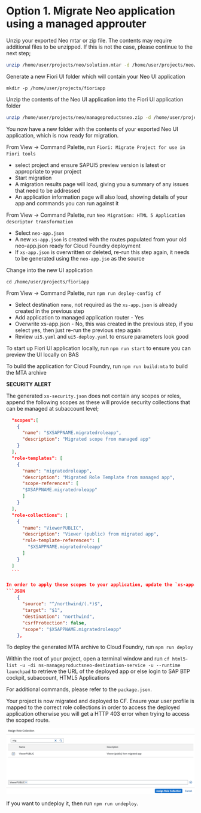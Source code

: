 # Option 1. Migrate Neo application using a managed approuter

Unzip your exported Neo mtar or zip file. The contents may require additional files to be unzipped. If this is not the case, please continue to the next step;
```BASH
unzip /home/user/projects/neo/solution.mtar -d /home/user/projects/neo/
```

Generate a new Fiori UI folder which will contain your Neo UI application
```
mkdir -p /home/user/projects/fioriapp
```

Unzip the contents of the Neo UI application into the Fiori UI application folder
```BASH
unzip /home/user/projects/neo/manageproductsneo.zip -d /home/user/projects/fioriapp/
```

You now have a new folder with the contents of your exported Neo UI application, which is now ready for migration.

From View -> Command Palette, run `Fiori: Migrate Project for use in Fiori tools`
- select project and ensure SAPUI5 preview version is latest or appropriate to your project
- Start migration
- A migration results page will load, giving you a summary of any issues that need to be addressed
- An application information page will also load, showing details of your app and commands you can run against it

From View -> Command Palette, run `Neo Migration: HTML 5 Application descriptor transformation`
- Select `neo-app.json`
- A new `xs-app.json` is created with the routes populated from your old neo-app.json ready for Cloud Foundry deployment
- If `xs-app.json` is overwritten or deleted, re-run this step again, it needs to be generated using the `neo-app.jso` as the source

Change into the new UI application
```
cd /home/user/projects/fioriapp
```

From View -> Command Palette, run `npm run deploy-config cf`
- Select destination `none`, not required as the `xs-app.json` is already created in the previous step
- Add application to managed application router - Yes
- Overwrite xs-app.json - No, this was created in the previous step, if you select yes, then just re-run the previous step again
- Review `ui5.yaml` and `ui5-deploy.yaml` to ensure parameters look good

To start up Fiori UI application locally, run `npm run start` to ensure you can preview the UI locally on BAS

To build the application for Cloud Foundry, run `npm run build:mta` to build the MTA archive

__SECURITY ALERT__

The generated `xs-security.json` does not contain any scopes or roles, append the following scopes as these will provide security collections that can be managed at subaccount level;

```JSON
  "scopes":[
    {
      "name": "$XSAPPNAME.migratedroleapp",
      "description": "Migrated scope from managed app"
    }
  ],
  "role-templates": [
    {
      "name": "migratedroleapp",
      "description": "Migrated Role Template from managed app",
      "scope-references": [
      "$XSAPPNAME.migratedroleapp"
      ]
    }
  ],
  "role-collections": [
    {
      "name": "ViewerPUBLIC",
      "description": "Viewer (public) from migrated app",
      "role-template-references": [
        "$XSAPPNAME.migratedroleapp"
      ]
    }
  ]
  ```

In order to apply these scopes to your application, update the `xs-app.json` routes that you require specific roles;
```JSON
    {
      "source": "^/northwind/(.*)$",
      "target": "$1",
      "destination": "northwind",
      "csrfProtection": false,
      "scope": "$XSAPPNAME.migratedroleapp"
    },
```

To deploy the generated MTA archive to Cloud Foundry, run `npm run deploy`

Within the root of your project, open a terminal window and run `cf html5-list -u -di ns-manageproductsneo-destination-service -u --runtime launchpad` to retrieve the URL of the deployed app or else login to SAP BTP cockpit, subaccount, HTML5 Applications

For additional commands, please refer to the `package.json`.

Your project is now migrated and deployed to CF. Ensure your user profile is mapped to the correct role collections in order to access the deployed application otherwise you will get a HTTP 403 error when trying to access the scoped route.

![Alt text](ViewerPublicRole.png?raw=true "Viewer role")

If you want to undeploy it, then run `npm run undeploy`.
